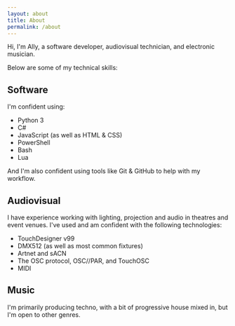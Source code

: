 ```yaml
---
layout: about
title: About
permalink: /about
---
```


Hi, I'm Ally, a software developer, audiovisual technician, and electronic musician.

Below are some of my technical skills:

## Software

I'm confident using:

- Python 3
- C#
- JavaScript (as well as HTML & CSS)
- PowerShell
- Bash
- Lua

And I'm also confident using tools like Git & GitHub to help with my workflow.

## Audiovisual

I have experience working with lighting, projection and audio in theatres and event venues.
I've used and am confident with the following technologies:

- TouchDesigner v99
- DMX512 (as well as most common fixtures)
- Artnet and sACN
- The OSC protocol, OSC//PAR, and TouchOSC
- MIDI

## Music

I'm primarily producing techno, with a bit of progressive house mixed in, but I'm open to other genres.
